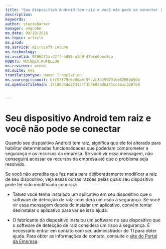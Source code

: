 ```yaml
---
title: "Seu dispositivo Android tem raiz e você não pode se conectar | Microsoft Intune"
description: 
keywords: 
author: staciebarker
manager: angrobe
ms.date: 09/19/2016
ms.topic: article
ms.prod: 
ms.service: microsoft-intune
ms.technology: 
ms.assetid: 9786b71a-d2ff-4d95-a2d9-47ece0aec8ca
ROBOTS: NOINDEX,NOFOLLOW
ms.reviewer: arnab
ms.suite: ems
translationtype: Human Translation
ms.sourcegitcommit: bff97f79c6e88bbf55c2c3a259891bb6206b690b
ms.openlocfilehash: 14180d4dd324134f3b4e0a8d0241ccb61c3207e0


---
```



# Seu dispositivo Android tem raiz e você não pode se conectar

Quando seu dispositivo Android tem raiz, significa que ele foi alterado para habilitar determinadas funcionalidades que poderiam comprometer a segurança e os recursos da empresa. Se você vir essa mensagem, não conseguirá acessar os recursos da empresa até que o problema seja resolvido.

Se você não acredita que fez nada para deliberadamente modificar a raiz de seu dispositivo, veja essas outras razões pelas quais seu dispositivo pode ter sido modificado com raiz:

- Talvez você tenha instalado um aplicativo em seu dispositivo que o software de detecção de raiz considera um risco à segurança. Se você vir essa mensagem depois de instalar um aplicativo, convém tentar desinstalar o aplicativo para ver se isso ajuda.

- O fabricante do dispositivo instalou um software no seu dispositivo que o software de detecção de raiz considera um risco à segurança. É necessário entrar em contato com seu administrador de TI para obter ajuda. Para obter as informações de contato, consulte o [site do Portal da Empresa](http://portal.manage.microsoft.com).





<!--HONumber=Sep16_HO3-->


